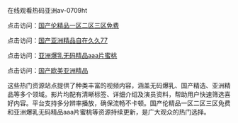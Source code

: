 在线观看热码亚洲av-0709ht

点击访问：<a href="https://heiliaoll4qsx.pages.dev">国产伦精品一区二区三区免费</a>

点击访问：<a href="https://heiliaowzu4ur.pages.dev">国产亚洲精品自在久久77</a>

点击访问：<a href="https://heiliaozj3tjd.pages.dev">亚洲爆乳无码精品aaa片蜜桃</a>

点击访问：<a href="https://heiliaoe8ajia.pages.dev">国产欧美亚洲精品</a>

这些热门资源站点提供了种类丰富的视频内容，涵盖无码爆乳、国产精选、亚洲精品等多个领域。影片均配有清晰标签、详细介绍及演员资料，帮助用户快速筛选喜好内容。平台支持多分辨率播放，确保流畅不卡顿。国产伦精品一区二区三区免费和亚洲爆乳无码精品aaa片蜜桃等资源持续更新，是广大观众的热门选择。

<span style="display:none;">[Canonical link](https://github.com/met20250709/met10 ）</span>
